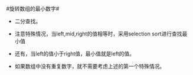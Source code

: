 #旋转数组的最小数字#

*   二分查找。
*   注意特殊情况，当left,mid,right的值相等时，采用selection sort进行查找最小值
*   还有，当left的值小于right值，最小值就是left的值。

*   如果数组中没有重复数字，就不需要考虑上述的第一个特殊情况。
